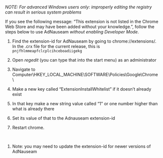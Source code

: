 _NOTE: For advanced Windows users only: improperly editing the registry can result in serious system problems_

If you see the following message: “This extension is not listed in the Chrome Web Store and may have been added without your knowledge.”, follow the steps below to use AdNauseam _without enabling Developer Mode_.
 
1. Find the extension-id for AdNauseam by going to chrome://extensions/. In the .crx file for the current release, this is  `pnjfhlmmeapfclcplcihceboadiigekg`

1. Open _regedit_ (you can type that into the start menu) as an administrator

1. Navigate to Computer\HKEY_LOCAL_MACHINE\SOFTWARE\Policies\Google\Chrome\

1. Make a new key called “ExtensionInstallWhitelist” if it doesn’t already exist

1. In that key make a new string value called “1” or one number higher than what is already there

1. Set its value of that to the Adnauseam extension-id

1. Restart chrome.

<br/>

1. Note: you may need to update the extension-id for newer versions of AdNauseam